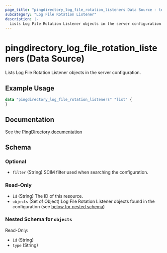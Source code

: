 ```yaml
---
page_title: "pingdirectory_log_file_rotation_listeners Data Source - terraform-provider-pingdirectory"
subcategory: "Log File Rotation Listener"
description: |-
  Lists Log File Rotation Listener objects in the server configuration.
---
```


# pingdirectory_log_file_rotation_listeners (Data Source)

Lists Log File Rotation Listener objects in the server configuration.

## Example Usage

```terraform
data "pingdirectory_log_file_rotation_listeners" "list" {
}
```

## Documentation
See the [PingDirectory documentation](https://docs.pingidentity.com/r/en-us/pingdirectory-93/pd_ds_config_log_rotation_listeners?tocId=lWywrDXSdkcjHnzEpt4LmA)

<!-- schema generated by tfplugindocs -->
## Schema

### Optional

- `filter` (String) SCIM filter used when searching the configuration.

### Read-Only

- `id` (String) The ID of this resource.
- `objects` (Set of Object) Log File Rotation Listener objects found in the configuration (see [below for nested schema](#nestedatt--objects))

<a id="nestedatt--objects"></a>
### Nested Schema for `objects`

Read-Only:

- `id` (String)
- `type` (String)

